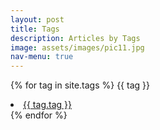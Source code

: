 ```yaml
---
layout: post
title: Tags
description: Articles by Tags
image: assets/images/pic11.jpg
nav-menu: true
---
```


{% for tag in site.tags %}
{{ tag }}
<li><a href="{{ tag.permalink }}">{{ tag.tag }}</a></li>
{% endfor %}